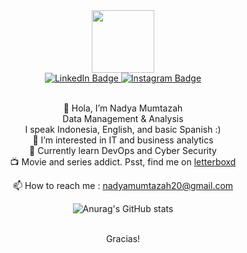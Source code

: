 <div id="header" align="center">
  <img src="https://media.giphy.com/media/M9gbBd9nbDrOTu1Mqx/giphy.gif" width="100"/>
  
  <div id="badges">
    <a href="https://www.linkedin.com/in/nadya-mumtazah-662519206/">
      <img src="https://img.shields.io/badge/LinkedIn-blue?style=for-the-badge&logo=linkedin&logoColor=white" alt="LinkedIn Badge"/>
    </a>
    <a href="https://www.instgram.com/nadyamumtazah_">
      <img src="https://img.shields.io/badge/Instagram-purple?style=for-the-badge&logo=instagram&logoColor=white" alt="Instagram Badge"/>
    </a>
   </div>
   <br/>
   
   👋 Hola, I’m Nadya Mumtazah
   <br/>
    Data Management & Analysis
   <br/>
    I speak Indonesia, English, and basic Spanish :)
   <br/>
   👀 I’m interested in IT and business analytics
   <br/>
  🌱 Currently learn DevOps and Cyber Security
  <br/>
  :tv: Movie and series addict. Psst, find me on <a href="https://letterboxd.com/skyvader/">letterboxd</a>
  
  📫 How to reach me : nadyamumtazah20@gmail.com
  
  ![Anurag's GitHub stats](https://github-readme-stats.vercel.app/api?username=thisisnadya&show_icons=true&count_private=true&theme=radical)      
  
  <br/>
  Gracias!
</div>

<!---
thisisnadya/thisisnadya is a ✨ special ✨ repository because its `README.md` (this file) appears on your GitHub profile.
You can click the Preview link to take a look at your changes.
--->
